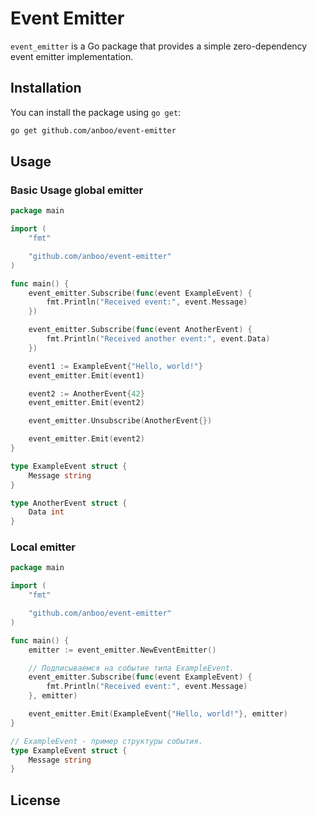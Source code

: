 # Event Emitter

`event_emitter` is a Go package that provides a simple zero-dependency event emitter implementation.

## Installation

You can install the package using `go get`:

```bash
go get github.com/anboo/event-emitter
```

## Usage

### Basic Usage global emitter

```go
package main

import (
	"fmt"

	"github.com/anboo/event-emitter"
)

func main() {
	event_emitter.Subscribe(func(event ExampleEvent) {
		fmt.Println("Received event:", event.Message)
	})

	event_emitter.Subscribe(func(event AnotherEvent) {
		fmt.Println("Received another event:", event.Data)
	})

	event1 := ExampleEvent{"Hello, world!"}
	event_emitter.Emit(event1)

	event2 := AnotherEvent{42}
	event_emitter.Emit(event2)

	event_emitter.Unsubscribe(AnotherEvent{})

	event_emitter.Emit(event2)
}

type ExampleEvent struct {
	Message string
}

type AnotherEvent struct {
	Data int
}
```

### Local emitter
```go
package main

import (
	"fmt"

	"github.com/anboo/event-emitter"
)

func main() {
	emitter := event_emitter.NewEventEmitter()

	// Подписываемся на событие типа ExampleEvent.
	event_emitter.Subscribe(func(event ExampleEvent) {
		fmt.Println("Received event:", event.Message)
	}, emitter)

	event_emitter.Emit(ExampleEvent{"Hello, world!"}, emitter)
}

// ExampleEvent - пример структуры события.
type ExampleEvent struct {
	Message string
}
```

## License

